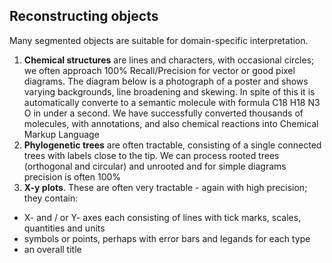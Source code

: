 ## **Reconstructing objects**
Many segmented objects are suitable for domain-specific interpretation. 

 1. **Chemical structures** are lines and characters, with occasional circles; we often approach 100% Recall/Precision for vector or good pixel diagrams. The diagram below is a photograph of a poster and shows varying backgrounds, line broadening and skewing. In spite of this it is automatically converte to a semantic molecule with formula C18 H18 N3 O in under a second. We have successfully converted thousands of molecules, with annotations, and also chemical reactions into Chemical Markup Language
 2. **Phylogenetic trees** are often tractable, consisting of a single connected trees with labels close to the tip. We can process rooted trees (orthogonal and circular) and unrooted and for simple diagrams precision is often 100%
 3. **X-y plots**. These are often very tractable - again with high precision; they contain:
 
  *  X- and / or Y- axes each consisting of lines with tick marks, scales, quantities and units
  *  symbols or points, perhaps with error bars and legands for each type
  * an overall title
